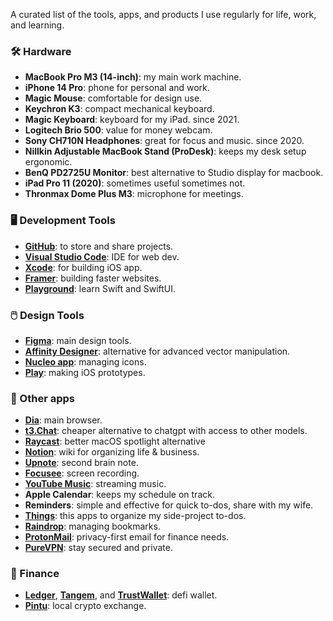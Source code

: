 A curated list of the tools, apps, and products I use regularly for life, work, and learning.


### 🛠️ Hardware 
- **MacBook Pro M3 (14-inch)**: my main work machine.  
- **iPhone 14 Pro**: phone for personal and work. 
- **Magic Mouse**: comfortable for design use.
- **Keychron K3**: compact mechanical keyboard.
- **Magic Keyboard**: keyboard for my iPad. since 2021.   
- **Logitech Brio 500**: value for money webcam.  
- **Sony CH710N Headphones**: great for focus and music. since 2020.
- **Nillkin Adjustable MacBook Stand (ProDesk)**: keeps my desk setup ergonomic.  
- **BenQ PD2725U Monitor**: best alternative to Studio display for macbook.  
- **iPad Pro 11 (2020)**: sometimes useful sometimes not.  
- **Thronmax Dome Plus M3**: microphone for meetings.

### 🖥️ Development Tools
- [**GitHub**](https://github.com/): to store and share projects.
- [**Visual Studio Code**](https://code.visualstudio.com/): IDE for web dev. 
- [**Xcode**](https://developer.apple.com/xcode/): for building iOS app.
- [**Framer**](https://www.framer.com/): building faster websites. 
- [**Playground**](https://www.apple.com/id/swift/playgrounds/): learn Swift and SwiftUI. 

### 🖱️ Design Tools 
- [**Figma**](https://www.figma.com/): main design tools.
- [**Affinity Designer**](https://affinity.serif.com/en-us/designer/): alternative for advanced vector manipulation.
- [**Nucleo app**](https://nucleoapp.com/): managing icons.
- [**Play**](https://www.createwithplay.com/): making iOS prototypes.


### 📱 Other apps
- [**Dia**](https://www.diabrowser.com/): main browser.
- [**t3.Chat**](https://t3.chat/): cheaper alternative to chatgpt with access to other models. 
- [**Raycast**](https://www.raycast.com/): better macOS spotlight alternative
- [**Notion**](https://www.notion.so/): wiki for organizing life & business.  
- [**Upnote**](https://getupnote.com/): second brain note.
- [**Focusee**](https://focusee.imobie.com/): screen recording.   
- [**YouTube Music**](https://music.youtube.com/): streaming music.  
- **Apple Calendar**: keeps my schedule on track.  
- **Reminders**: simple and effective for quick to-dos, share with my wife. 
- [**Things**](https://culturedcode.com/): this apps to organize my side-project to-dos. 
- [**Raindrop**](https://raindrop.io/): managing bookmarks.
- [**ProtonMail**](http://protonmail.com/): privacy-first email for finance needs. 
- [**PureVPN**](https://www.purevpn.com/): stay secured and private. 


### 💸 Finance
- [**Ledger**](https://www.ledger.com/), [**Tangem**](https://tangem.com/), and [**TrustWallet**](https://trustwallet.com/): defi wallet. 
- [**Pintu**](https://pintu.co.id/): local crypto exchange. 


  
